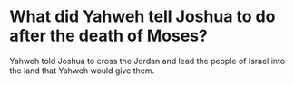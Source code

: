 # What did Yahweh tell Joshua to do after the death of Moses?

Yahweh told Joshua to cross the Jordan and lead the people of Israel into the land that Yahweh would give them.
